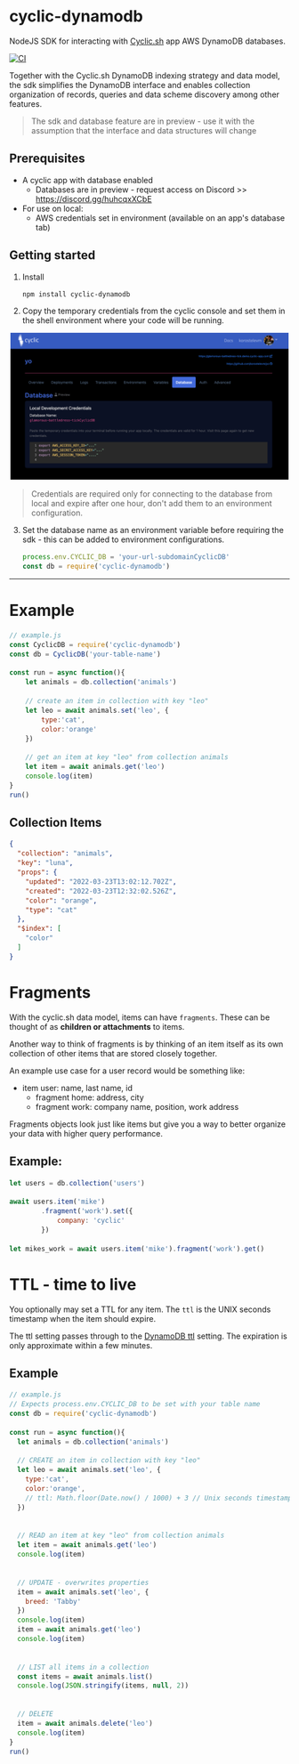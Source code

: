 # cyclic-dynamodb

NodeJS SDK for interacting with [Cyclic.sh](https://cyclic.sh) app AWS DynamoDB databases.

[![CI](https://github.com/cyclic-software/db-sdk/actions/workflows/merge_main.yaml/badge.svg)](https://github.com/cyclic-software/db-sdk/actions/workflows/merge_main.yaml)

Together with the Cyclic.sh DynamoDB indexing strategy and data model, the sdk simplifies the DynamoDB interface and enables collection organization of records, queries and data scheme discovery among other features.

> The sdk and database feature are in preview - use it with the assumption that the interface and data structures will change

## Prerequisites

- A cyclic app with database enabled
  - Databases are in preview - request access on Discord >> https://discord.gg/huhcqxXCbE
- For use on local:
  - AWS credentials set in environment (available on an app's database tab)

## Getting started

1. Install
    ```
    npm install cyclic-dynamodb
    ```
2. Copy the temporary credentials from the cyclic console and set them in the shell environment where your code will be running.
<p align="center">
    <img src="https://github.com/cyclic-software/db-sdk/blob/main/examples/console.png?raw=true" width="500"/>
</p>

> Credentials are required only for connecting to the database from local and expire after one hour, don't add them to an environment configuration.

3. Set the database name as an environment variable before requiring the sdk - this can be added to environment configurations. 
    ```js
    process.env.CYCLIC_DB = 'your-url-subdomainCyclicDB'
    const db = require('cyclic-dynamodb')
    ```
----------

# Example

```js
// example.js
const CyclicDB = require('cyclic-dynamodb')
const db = CyclicDB('your-table-name')

const run = async function(){
    let animals = db.collection('animals')

    // create an item in collection with key "leo"
    let leo = await animals.set('leo', {
        type:'cat',
        color:'orange'
    })

    // get an item at key "leo" from collection animals
    let item = await animals.get('leo')
    console.log(item)
}
run()
```

## Collection Items
```JSON
{
  "collection": "animals",
  "key": "luna",
  "props": {
    "updated": "2022-03-23T13:02:12.702Z",
    "created": "2022-03-23T12:32:02.526Z",
    "color": "orange",
    "type": "cat"
  },
  "$index": [
    "color"
  ]
}
```

# Fragments
With the cyclic.sh data model, items can have `fragments`. These can be thought of as **children or attachments** to items. 

Another way to think of fragments is by thinking of an item itself as its own collection of other items that are stored closely together. 

An example use case for a user record would be something like:
- item user: name, last name, id
  - fragment home: address, city
  - fragment work: company name, position, work address

Fragments objects look just like items but give you a way to better organize your data with higher query performance. 

## Example:

```js
let users = db.collection('users')

await users.item('mike')
        .fragment('work').set({
            company: 'cyclic'
        })

let mikes_work = await users.item('mike').fragment('work').get()

```

# TTL - time to live

You optionally may set a TTL for any item. The `ttl` is the UNIX seconds timestamp when the item should expire.

The ttl setting passes through to the [DynamoDB ttl](https://docs.aws.amazon.com/amazondynamodb/latest/developerguide/TTL.html) setting. The expiration is only approximate within a few minutes.

## Example

```js
// example.js
// Expects process.env.CYCLIC_DB to be set with your table name
const db = require('cyclic-dynamodb')

const run = async function(){
  let animals = db.collection('animals')

  // CREATE an item in collection with key "leo"
  let leo = await animals.set('leo', {
    type:'cat',
    color:'orange',
    // ttl: Math.floor(Date.now() / 1000) + 3 // Unix seconds timestamp on which to expire item.
  })


  // READ an item at key "leo" from collection animals
  let item = await animals.get('leo')
  console.log(item)


  // UPDATE - overwrites properties
  item = await animals.set('leo', {
    breed: 'Tabby'
  })
  console.log(item)
  item = await animals.get('leo')
  console.log(item)


  // LIST all items in a collection
  const items = await animals.list()
  console.log(JSON.stringify(items, null, 2))


  // DELETE
  item = await animals.delete('leo')
  console.log(item)
}
run()
```
